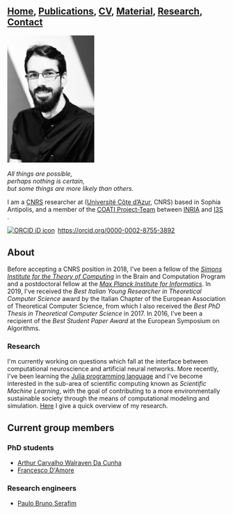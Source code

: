 ## [Home](index), [Publications](content/publications), [CV](content/cv), [Material](content/material), [Research](content/research), [Contact](content/contact)

<img src="images/emanuele-natale.jpg" width="200">

*All things are possible,*  
*perhaps nothing is certain,*  
*but some things are more likely than others.*  


I am a [CNRS] researcher at ([Université
Côte d’Azur][UCA], CNRS) based in Sophia Antipolis, and a member of the [COATI
Project-Team][COATI] between [INRIA] and [I3S][I3S] .

<div itemscope itemtype="https://schema.org/Person"><a itemprop="sameAs" content="https://orcid.org/0000-0002-8755-3892" href="https://orcid.org/0000-0002-8755-3892" target="orcid.widget" rel="me noopener noreferrer" style="vertical-align:top;"><img src="https://orcid.org/sites/default/files/images/orcid_16x16.png" style="width:1em;margin-right:.5em;" alt="ORCID iD icon">https://orcid.org/0000-0002-8755-3892</a></div>

## About

Before accepting a CNRS position in 2018, I've been a fellow of the [*Simons Institute for the Theory of Computing*](https://simons.berkeley.edu/) in the Brain and Computation Program and a postdoctoral fellow at the [*Max Planck Institute for Informatics*](https://www.mpi-inf.mpg.de/departments/algorithms-complexity).
In 2019, I've received the *Best Italian Young Researcher in Theoretical Computer Science* award by the Italian Chapter of the European Association of Theoretical Computer Science, from which I also received the *Best PhD Thesis in Theoretical Computer Science* in 2017. In 2016, I've been a recipient of the *Best Student Paper Award* at the European Symposium on Algorithms.

### Research

I'm currently working on questions which fall at the interface between computational neuroscience and artificial neural networks. 
More recently, I've been learning the [Julia programming language](https://julialang.org/) and I've become interested in the sub-area of scientific computing known as *Scientific Machine Learning*, with the goal of contributing to a more environmentally sustainable society through the means of computational modeling and simulation.
[Here](content/misc.md) I  give a quick overview of my research. 

## Current group members 

### PhD students

* [Arthur Carvalho Walraven Da Cunha](https://arthurwalraven.github.io/)
* [Francesco D'Amore](https://sites.google.com/view/francesco-damore/home)  

### Research engineers

* [Paulo Bruno Serafim](https://paulobruno.github.io/)


[UCA]: http://univ-cotedazur.fr 
[COATI]: https://team.inria.fr/coati/team-members 
[I3S]: http://www.i3s.unice.fr
[CNRS]: https://www.cnrs.fr/
[INRIA]: https://www.inria.fr/en/inria-centre-universite-cote-azur
